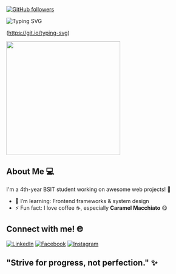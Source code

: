[![GitHub followers](https://img.shields.io/github/followers/crlorbi?label=Follow&style=social)](https://github.com/crlorbi)

![Typing SVG](https://readme-typing-svg.herokuapp.com?font=Poppins&size=24&duration=4000&center=true&vCenter=true&width=500&color=4285F4&color=DB4437&color=F4B400&color=0F9D58&lines=Hi+there!+I'm+Carlo)

(https://git.io/typing-svg)

<img src="https://media.giphy.com/media/1FbU0sArGktaGGDe99/giphy.gif" width="300"/>

## About Me 💻
I'm a 4th-year BSIT student working on awesome web projects! 🚀  

- 🌱 I’m learning: Frontend frameworks & system design
- ⚡ Fun fact: I love coffee ☕, especially **Caramel Macchiato** 😋

## Connect with me! 🌐
[![LinkedIn](https://img.shields.io/badge/-LinkedIn-blue?style=flat&logo=Linkedin&logoColor=white)](https://www.linkedin.com/in/crlorbi/)
[![Facebook](https://img.shields.io/badge/-Facebook-blue?style=flat&logo=Facebook&logoColor=white)](https://facebook.com/crlorbii)
[![Instagram](https://img.shields.io/badge/-Instagram-purple?style=flat&logo=Instagram&logoColor=white)](https://instagram.com/crlorbi)

## "Strive for progress, not perfection." ✨
